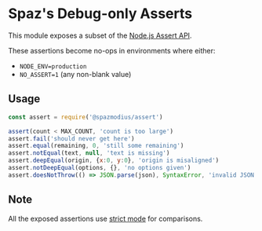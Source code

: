 # Spaz's Debug-only Asserts

This module exposes a subset of the [Node.js Assert API](https://nodejs.org/api/assert.html).

These assertions become no-ops in environments where either:

 - `NODE_ENV=production`
 - `NO_ASSERT=1` (any non-blank value)

## Usage
``` js
const assert = require('@spazmodius/assert')

assert(count < MAX_COUNT, 'count is too large')
assert.fail('should never get here')
assert.equal(remaining, 0, 'still some remaining')
assert.notEqual(text, null, 'text is missing')
assert.deepEqual(origin, {x:0, y:0}, 'origin is misaligned')
assert.notDeepEqual(options, {}, 'no options given')
assert.doesNotThrow(() => JSON.parse(json), SyntaxError, 'invalid JSON')
```

## Note

All the exposed assertions use [strict mode](https://nodejs.org/api/assert.html#assert_strict_mode) for comparisons.